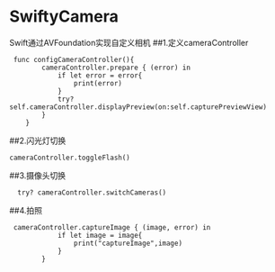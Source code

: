 # SwiftyCamera
Swift通过AVFoundation实现自定义相机
##1.定义cameraController
```
 func configCameraController(){
        cameraController.prepare { (error) in
            if let error = error{
                print(error)
            }
            try? self.cameraController.displayPreview(on:self.capturePreviewView)
        }
    }
```
##2.闪光灯切换
```
cameraController.toggleFlash()
```
##3.摄像头切换
```
  try? cameraController.switchCameras()
```
##4.拍照
```
 cameraController.captureImage { (image, error) in
            if let image = image{
                print("captureImage",image)
            }
        }
```